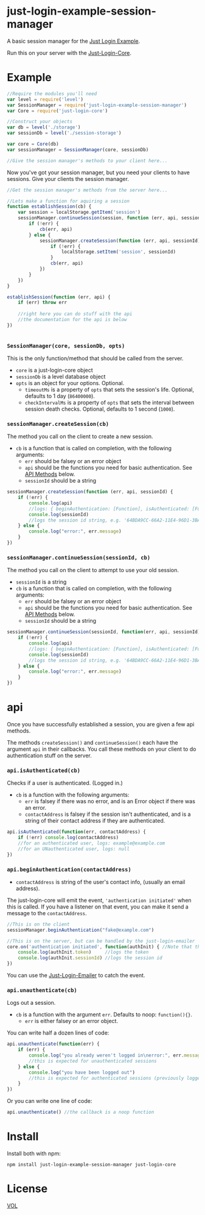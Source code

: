 just-login-example-session-manager
=====================

A basic session manager for the [Just Login Example](http://github.com/coding-in-the-wild/just-login-example).

Run this on your server with the [Just-Login-Core](http://github.com/coding-in-the-wild/just-login-core).

# Example

```js
//Require the modules you'll need
var level = require('level')
var SessionManager = require('just-login-example-session-manager')
var Core = require('just-login-core')

//Construct your objects
var db = level('./storage')
var sessionDb = level('./session-storage')

var core = Core(db)
var sessionManager = SessionManager(core, sessionDb)

//Give the session manager's methods to your client here...
```

Now you've got your session manager, but you need your clients to have sessions. Give your clients the session manager.

```js
//Get the session manager's methods from the server here...

//Lets make a function for aquiring a session
function establishSession(cb) {
	var session = localStorage.getItem('session')
	sessionManager.continueSession(session, function (err, api, sessionId) {
		if (!err) {
			cb(err, api)
		} else {
			sessionManager.createSession(function (err, api, sessionId) {
				if (!err) {
					localStorage.setItem('session', sessionId)
				}
				cb(err, api)
			})
		}
	})
}

establishSession(function (err, api) {
	if (err) throw err
	
	//right here you can do stuff with the api
	//the documentation for the api is below
})
	
```

### `SessionManager(core, sessionDb, opts)`

This is the only function/method that should be called from the server.

- `core` is a just-login-core object
- `sessionDb` is a level database object
- `opts` is an object for your options. Optional.
	- `timeoutMs` is a property of `opts` that sets the session's life. Optional, defaults to 1 day (`86400000`).
	- `checkIntervalMs` is a property of `opts` that sets the interval between session death checks. Optional, defaults to 1 second (`1000`).

### `sessionManager.createSession(cb)`

The method you call on the client to create a new session.

- `cb` is a function that is called on completion, with the following arguments:
	- `err` should be falsey or an error object
	- `api` should be the functions you need for basic authentication. See [API Methods](#api-methods) below.
	- `sessionId` should be a string

```js
sessionManager.createSession(function (err, api, sessionId) {
	if (!err) {
		console.log(api)
		//logs: { beginAuthentication: [Function], isAuthenticated: [Function], unAuthenticate: [Function] }
		console.log(sessionId)
		//logs the session id string, e.g. '64BDA9CC-66A2-11E4-96D1-3BA1DFC16A55'
	} else {
		console.log("error:", err.message)
	}
})
```

### `sessionManager.continueSession(sessionId, cb)`

The method you call on the client to attempt to use your old session.

- `sessionId` is a string
- `cb` is a function that is called on completion, with the following arguments:
	- `err` should be falsey or an error object
	- `api` should be the functions you need for basic authentication. See [API Methods](#api-methods) below.
	- `sessionId` should be a string

```js
sessionManager.continueSession(sessionId, function(err, api, sessionId) {
	if (!err) {
		console.log(api)
		//logs: { beginAuthentication: [Function], isAuthenticated: [Function], unAuthenticate: [Function] }
		console.log(sessionId)
		//logs the session id string, e.g. '64BDA9CC-66A2-11E4-96D1-3BA1DFC16A55'
	} else {
		console.log("error:", err.message)
	}
})
```

# api

Once you have successfully established a session, you are given a few api methods.

The methods `createSession()` and `continueSession()` each have the argument `api` in their callbacks. You call these methods on your client to do authentication stuff on the server.

### `api.isAuthenticated(cb)`

Checks if a user is authenticated. (Logged in.)

- `cb` is a function with the following arguments:
	- `err` is falsey if there was no error, and is an Error object if there was an error.
	- `contactAddress` is falsey if the session isn't authenticated, and is a string of their contact address if they are authenticated.

```js
api.isAuthenticated(function(err, contactAddress) {
	if (!err) console.log(contactAddress)
	//for an authenticated user, logs: example@example.com
	//for an UNauthenticated user, logs: null
})
```

### `api.beginAuthentication(contactAddress)`

- `contactAddress` is string of the user's contact info, (usually an email address).

The just-login-core will emit the event, `'authentication initiated'` when this is called. If you have a listener on that event, you can make it send a message to the `contactAddress`.

```js
//This is on the client
sessionManager.beginAuthentication("fake@example.com")
```
```js
//This is on the server, but can be handled by the just-login-emailer
core.on('authentication initiated', function(authInit) { //Note that this is the core, not the sessionManager
	console.log(authInit.token)     //logs the token
	console.log(authInit.sessionId) //logs the session id
})
```

You can use the [Just-Login-Emailer](https://github.com/coding-in-the-wild/just-login-emailer) to catch the event.

### `api.unauthenticate(cb)`

Logs out a session.

- `cb` is a function with the argument `err`. Defaults to noop: `function(){}`.
	- `err` is either falsey or an error object.

You can write half a dozen lines of code:

```js
api.unauthenticate(function(err) {
	if (err) {
		console.log("you already weren't logged in\nerror:", err.message)
		//this is expected for unauthenticated sessions
	} else {
		console.log("you have been logged out")
		//this is expected for authenticated sessions (previously logged in)
	}
})
```

Or you can write one line of code:

```js
api.unauthenticate() //the callback is a noop function
```

# Install

Install both with npm:

	npm install just-login-example-session-manager just-login-core

# License

[VOL](http://veryopenlicense.com/)
